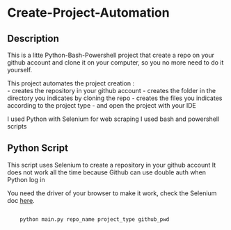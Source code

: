 # Create-Project-Automation

## Description
This is a litte Python-Bash-Powershell project that create a repo on your github account and clone it on your computer, so you no more need to do it yourself.

This project automates the project creation :  
    - creates the repository in your github account 
    - creates the folder in the directory you indicates by cloning the repo
    - creates the files you indicates according to the project type
    - and open the project with your IDE

I used Python with Selenium for web scraping 
I used bash and powershell scripts 


## Python Script
This script uses Selenium to create a repository in your github account
It does not work all the time because Github can use double auth when Python log in

You need the driver of your browser to make it work, check the Selenium doc [here](https://selenium-python.readthedocs.io/).

<code>
    python main.py repo_name project_type github_pwd
<code>

